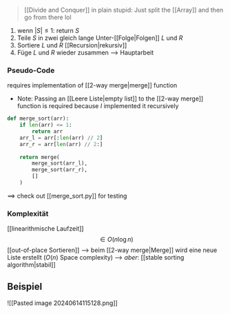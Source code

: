 > [[Divide and Conquer]] in plain stupid: Just split the [[Array]] and then go from there lol

1. wenn $|S| \leq 1$: return $S$
2. Teile $S$ in zwei gleich lange Unter-[[Folge|Folgen]] $L$ und $R$
3. Sortiere $L$ und $R$ [[Recursion|rekursiv]]
4. Füge $L$ und $R$ wieder zusammen --> Hauptarbeit


### Pseudo-Code
requires implementation of [[2-way merge|merge]] function
- Note: Passing an [[Leere Liste|empty list]] to the [[2-way merge]] function is required because _I_ implemented it recursively
```python
def merge_sort(arr):
    if len(arr) <= 1:
        return arr
    arr_l = arr[:len(arr) // 2]
    arr_r = arr[len(arr) // 2:]
	
    return merge(
		merge_sort(arr_l),
		merge_sort(arr_r),
		[]
    )
```
==> check out [[merge_sort.py]] for testing

### Komplexität
[[linearithmische Laufzeit]]
$$\in O(n \log n)$$
[[out-of-place Sortieren]] --> beim [[2-way merge|Merge]] wird eine neue Liste erstellt ($O(n)$ Space complexity)
--> _aber_: [[stable sorting algorithm|stabil]]


## Beispiel
![[Pasted image 20240614115128.png]]